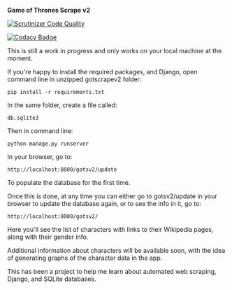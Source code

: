 **Game of Thrones Scrape v2**

[![Scrutinizer Code Quality](https://scrutinizer-ci.com/g/cjacobs27/gotscrapev2/badges/quality-score.png?b=master)](https://scrutinizer-ci.com/g/cjacobs27/gotscrapev2/?branch=master)

[![Codacy Badge](https://api.codacy.com/project/badge/Grade/32285230bd5743cf92657043245634aa)](https://www.codacy.com/app/cjacobs27/gotscrapev2?utm_source=github.com&amp;utm_medium=referral&amp;utm_content=cjacobs27/gotscrapev2&amp;utm_campaign=Badge_Grade)


This is still a work in progress and only works on your local machine at the moment.

If you're happy to install the required packages, and Django, open command line in unzipped gotscrapev2 folder:

`pip install -r requirements.txt`

In the same folder, create a file called:

`db.sqlite3`

Then in command line:

`python manage.py runserver`

In your browser, go to:

`http://localhost:8000/gotsv2/update`

To populate the database for the first time.

Once this is done, at any time you can either go to gotsv2/update in your browser
to update the database again, or to see the info in it, go to:

`http://localhost:8000/gotsv2/`

Here you'll see the list of characters with links to their Wikipedia pages,
along with their gender info.

Additional information about characters will be available soon, with the idea of generating
graphs of the character data in the app.

This has been a project to help me learn about automated web scraping,
Django, and SQLite databases.



